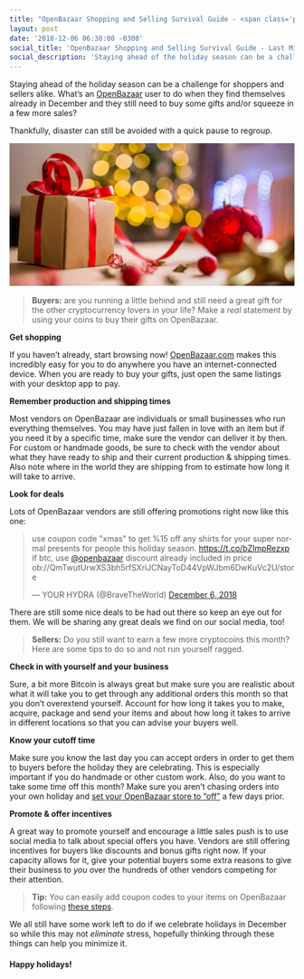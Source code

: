 ```yaml
---
title: "OpenBazaar Shopping and Selling Survival Guide - <span class='post-title-extra'>Last Minute Holiday Edition</span>"
layout: post
date: '2018-12-06 06:30:00 -0300'
social_title: 'OpenBazaar Shopping and Selling Survival Guide - Last Minute Holiday Edition'
social_description: 'Staying ahead of the holiday season can be a challenge for shoppers and sellers alike. Here is how to navigate both—last minute—on OpenBazaar.'
---
```


Staying ahead of the holiday season can be a challenge for shoppers and sellers alike. What’s an [OpenBazaar](https://openbazaar.org/download) user to do when they find themselves already in December and they still need to buy some gifts and/or squeeze in a few more sales?
 
Thankfully, disaster can still be avoided with a quick pause to regroup.

![OpenBazaar Shopping and Selling Survival Guide Gift](OpenBazaar_Shopping_and_Selling_Survival_Guide_Gift.png "OpenBazaar Shopping and Selling Survival Guide Gift")

> **Buyers:** are you running a little behind and still need a great gift for the other cryptocurrency lovers in your life? Make a _real_ statement by using your coins to buy their gifts on OpenBazaar. 

**Get shopping**

If you haven’t already, start browsing now! [OpenBazaar.com](https://openbazaar.com) makes this incredibly easy for you to do anywhere you have an internet-connected device. When you are ready to buy your gifts, just open the same listings with your desktop app to pay.

**Remember production and shipping times**

Most vendors on OpenBazaar are individuals or small businesses who run everything themselves. You may have just fallen in love with an item but if you need it by a specific time, make sure the vendor can deliver it by then. For custom or handmade goods, be sure to check with the vendor about what they have ready to ship and their current production & shipping times. Also note where in the world they are shipping from to estimate how long it will take to arrive.

**Look for deals**

Lots of OpenBazaar vendors are still offering promotions right now like this one:

<blockquote class="twitter-tweet" data-lang="en"><p lang="en" dir="ltr">use coupon code &quot;xmas&quot; to get %15 off any shirts for your super normal presents for people this holiday season. <a href="https://t.co/bZImpRezxp">https://t.co/bZImpRezxp</a><br>if btc, use <a href="https://twitter.com/openbazaar?ref_src=twsrc%5Etfw">@openbazaar</a> discount already included in price ob://QmTwutUrwXS3bh5rfSXriJCNayToD44VpWJbm6DwKuVc2U/store</p>&mdash; YOUR HYDRA (@BraveTheWorld) <a href="https://twitter.com/BraveTheWorld/status/1070474239826771968?ref_src=twsrc%5Etfw">December 6, 2018</a></blockquote>
<script async src="https://platform.twitter.com/widgets.js" charset="utf-8"></script>

There are still some nice deals to be had out there so keep an eye out for them. We will be sharing any great deals we find on our social media, too!

> **Sellers:** Do you still want to earn a few more cryptocoins this month? Here are some tips to do so and not run yourself ragged. 

**Check in with yourself and your business**

Sure, a bit more Bitcoin is always great but make sure you are realistic about what it will take you to get through any additional orders this month so that you don’t overextend yourself. Account for how long it takes you to make, acquire, package and send your items and about how long it takes to arrive in different locations so that you can advise your buyers well. 

**Know your cutoff time**

Make sure you know the last day you can accept orders in order to get them to buyers before the holiday they are celebrating. This is especially important if you do handmade or other custom work. Also, do you want to take some time off this month? Make sure you aren’t chasing orders into your own holiday and [set your OpenBazaar store to “off”](https://openbazaar.zendesk.com/hc/en-us/articles/115002765331-How-do-I-turn-my-store-off-or-go-on-vacation-mode-) a few days prior.

**Promote & offer incentives**

A great way to promote yourself and encourage a little sales push is to use social media to talk about special offers you have. Vendors are still offering incentives for buyers like discounts and bonus gifts right now. If your capacity allows for it, give your potential buyers some extra reasons to give their business to _you_ over the hundreds of other vendors competing for their attention.

> **Tip:** You can easily add coupon codes to your items on OpenBazaar following [these steps](https://openbazaar.zendesk.com/hc/en-us/articles/360018728172-How-do-I-add-a-discount-or-coupon-code-to-my-items-).


We all still have some work left to do if we celebrate holidays in December so while this may not _eliminate_ stress, hopefully thinking through these things can help you minimize it.

#### Happy holidays!
